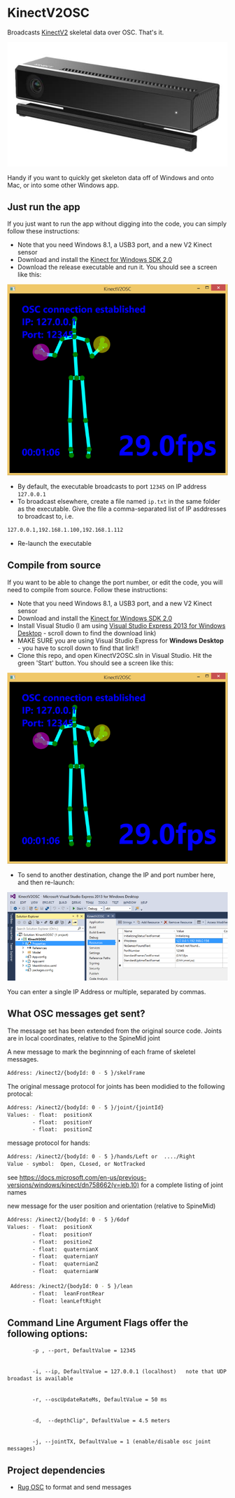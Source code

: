KinectV2OSC
===========
Broadcasts [KinectV2](http://www.microsoft.com/en-us/kinectforwindows/purchase/) skeletal data over OSC. That's it.

![A Kinect V2 sensor](kinect.jpg)

Handy if you want to quickly get skeleton data off of Windows and onto Mac, or into some other Windows app.

Just run the app
----------------
If you just want to run the app without digging into the code, you can simply follow these instructions:
- Note that you need Windows 8.1, a USB3 port, and a new V2 Kinect sensor
- Download and install the [Kinect for Windows SDK 2.0](http://www.microsoft.com/en-us/kinectforwindows/develop/default.aspx)
- Download the release executable and run it. You should see a screen like this:

![Screenshot of KinectV2OSC in action](screenshot.png)

- By default, the executable broadcasts to port `12345` on IP address `127.0.0.1`
- To broadcast elsewhere, create a file named `ip.txt` in the same folder as the executable. Give the file a comma-separated list of IP asddresses to broadcast to, i.e.

```sh
127.0.0.1,192.168.1.100,192.168.1.112
```

- Re-launch the executable

Compile from source
-------------------
If you want to be able to change the port number, or edit the code, you will need to compile from source. Follow these instructions:
- Note that you need Windows 8.1, a USB3 port, and a new V2 Kinect sensor
- Download and install the [Kinect for Windows SDK 2.0](http://www.microsoft.com/en-us/kinectforwindows/develop/default.aspx)
- Install Visual Studio (I am using [Visual Studio Express 2013 for Windows Desktop](http://www.visualstudio.com/en-us/products/visual-studio-express-vs.aspx) - scroll down to find the download link)
- MAKE SURE you are using Visual Studio Express for **Windows Desktop** - you have to scroll down to find that link!!
- Clone this repo, and open KinectV2OSC.sln in Visual Studio. Hit the green 'Start' button. You should see a screen like this:

![Screenshot of KinectV2OSC in action](screenshot.png)

- To send to another destination, change the IP and port number here, and then re-launch:

![How to configure IP and port number](config.png)

You can enter a single IP Address or multiple, separated by commas.

What OSC messages get sent?
---------------------------
The message set has been extended from the original source code. Joints are in local coordinates, relative to the SpineMid joint

A new message to mark the beginnning of each frame of skeletel messages.

```sh
Address: /kinect2/{bodyId: 0 - 5 }/skelFrame
```

The original message protocol for joints has been modidied to the following protocal:

```sh
Address: /kinect2/{bodyId: 0 - 5 }/joint/{jointId}
Values: - float:  positionX
        - float:  positionY
        - float:  positionZ
```
message protocol for hands:

```sh
Address: /kinect2/{bodyId: 0 - 5 }/hands/Left or  ..../Right 
Value - symbol:  Open, CLosed, or NotTracked
```

see https://docs.microsoft.com/en-us/previous-versions/windows/kinect/dn758662(v=ieb.10)  for a complete listing of joint names 


new message for the user position and orientation (relative to SpineMid)

```sh
Address: /kinect2/{bodyId: 0 - 5 }/6dof
Values: - float:  positionX
        - float:  positionY
        - float:  positionZ
        - float:  quaternianX
        - float:  quaternianY
        - float:  quaternianZ
        - float:  quaternianW
        
 Address: /kinect2/{bodyId: 0 - 5 }/lean        
        - float:  leanFrontRear
        - float: leanLeftRight
```

Command Line Argument Flags offer the following options:
---------------------------

            -p , --port, DefaultValue = 12345


            -i, --ip, DefaultValue = 127.0.0.1 (localhost)   note that UDP broadast is available 


            -r, --oscUpdateRateMs, DefaultValue = 50 ms


            -d,  --depthClip", DefaultValue = 4.5 meters


            -j, --jointTX, DefaultValue = 1 (enable/disable osc joint messages)

Project dependencies
--------------------
- [Rug OSC](https://www.nuget.org/packages/Rug.Osc/) to format and send messages

